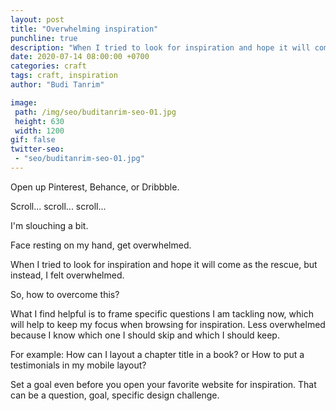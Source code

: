 ```yaml
---
layout: post
title: "Overwhelming inspiration"
punchline: true
description: "When I tried to look for inspiration and hope it will come as the rescue, but instead, I felt overwhelmed."
date: 2020-07-14 08:00:00 +0700
categories: craft
tags: craft, inspiration
author: "Budi Tanrim"

image:
 path: /img/seo/buditanrim-seo-01.jpg
 height: 630
 width: 1200
gif: false
twitter-seo: 
 - "seo/buditanrim-seo-01.jpg"
---
```


Open up Pinterest, Behance, or Dribbble.

Scroll... scroll... scroll...

I'm slouching a bit.

Face resting on my hand, get overwhelmed.

When I tried to look for inspiration and hope it will come as the rescue, but instead, I felt overwhelmed.

So, how to overcome this?

What I find helpful is to frame specific questions I am tackling now, which will help to keep my focus when browsing for inspiration. Less overwhelmed because I know which one I should skip and which I should keep.

For example: How can I layout a chapter title in a book? or How to put a testimonials in my mobile layout?

Set a goal even before you open your favorite website for inspiration. That can be a question, goal, specific design challenge.
